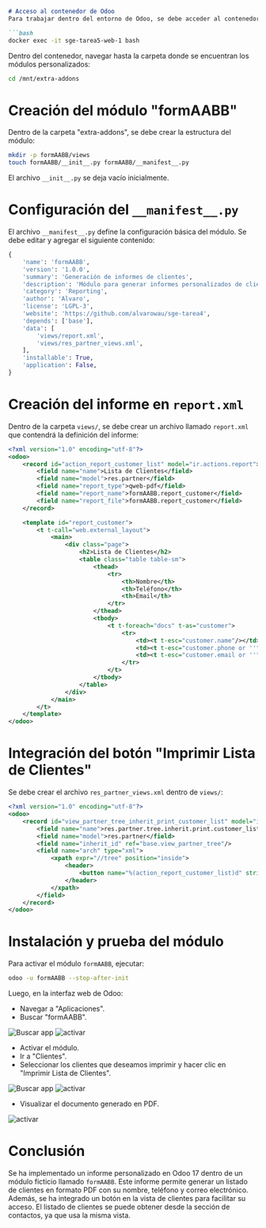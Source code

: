 ```markdown
# Acceso al contenedor de Odoo
Para trabajar dentro del entorno de Odoo, se debe acceder al contenedor que contiene la instancia en ejecución:

```bash
docker exec -it sge-tarea5-web-1 bash
```

Dentro del contenedor, navegar hasta la carpeta donde se encuentran los módulos personalizados:

```bash
cd /mnt/extra-addons
```

# Creación del módulo "formAABB"
Dentro de la carpeta "extra-addons", se debe crear la estructura del módulo:

```bash
mkdir -p formAABB/views
touch formAABB/__init__.py formAABB/__manifest__.py
```

El archivo `__init__.py` se deja vacío inicialmente.

# Configuración del `__manifest__.py`
El archivo `__manifest__.py` define la configuración básica del módulo. Se debe editar y agregar el siguiente contenido:

```python
{
    'name': 'formAABB',
    'version': '1.0.0',
    'summary': 'Generación de informes de clientes',
    'description': 'Módulo para generar informes personalizados de clientes en Odoo.',
    'category': 'Reporting',
    'author': 'Alvaro',
    'license': 'LGPL-3',
    'website': 'https://github.com/alvarowau/sge-tarea4',
    'depends': ['base'],
    'data': [
        'views/report.xml',
        'views/res_partner_views.xml',
    ],
    'installable': True,
    'application': False,
}
```

# Creación del informe en `report.xml`
Dentro de la carpeta `views/`, se debe crear un archivo llamado `report.xml` que contendrá la definición del informe:

```xml
<?xml version="1.0" encoding="utf-8"?>
<odoo>
    <record id="action_report_customer_list" model="ir.actions.report">
        <field name="name">Lista de Clientes</field>
        <field name="model">res.partner</field>
        <field name="report_type">qweb-pdf</field>
        <field name="report_name">formAABB.report_customer</field>
        <field name="report_file">formAABB.report_customer</field>
    </record>

    <template id="report_customer">
        <t t-call="web.external_layout">
            <main>
                <div class="page">
                    <h2>Lista de Clientes</h2>
                    <table class="table table-sm">
                        <thead>
                            <tr>
                                <th>Nombre</th>
                                <th>Teléfono</th>
                                <th>Email</th>
                            </tr>
                        </thead>
                        <tbody>
                            <t t-foreach="docs" t-as="customer">
                                <tr>
                                    <td><t t-esc="customer.name"/></td>
                                    <td><t t-esc="customer.phone or ''"/></td>
                                    <td><t t-esc="customer.email or ''"/></td>
                                </tr>
                            </t>
                        </tbody>
                    </table>
                </div>
            </main>
        </t>
    </template>
</odoo>
```

# Integración del botón "Imprimir Lista de Clientes"
Se debe crear el archivo `res_partner_views.xml` dentro de `views/`:

```xml
<?xml version="1.0" encoding="utf-8"?>
<odoo>
    <record id="view_partner_tree_inherit_print_customer_list" model="ir.ui.view">
        <field name="name">res.partner.tree.inherit.print.customer_list</field>
        <field name="model">res.partner</field>
        <field name="inherit_id" ref="base.view_partner_tree"/>
        <field name="arch" type="xml">
            <xpath expr="//tree" position="inside">
                <header>
                    <button name="%(action_report_customer_list)d" string="Imprimir Lista de Clientes" type="action" class="oe_highlight"/>
                </header>
            </xpath>
        </field>
    </record>
</odoo>
```

# Instalación y prueba del módulo
Para activar el módulo `formAABB`, ejecutar:

```bash
odoo -u formAABB --stop-after-init
```

Luego, en la interfaz web de Odoo:
- Navegar a "Aplicaciones".
- Buscar "formAABB".

![Buscar app](imagenes/ejercicio1/busca_app.png)
![activar](imagenes/ejercicio1/detalles_modulo.png)

- Activar el módulo.
- Ir a "Clientes".
- Seleccionar los clientes que deseamos imprimir y hacer clic en "Imprimir Lista de Clientes".

![Buscar app](imagenes/ejercicio1/crm_clientes.png)
![activar](imagenes/ejercicio1/seleccion_clientes.png)

- Visualizar el documento generado en PDF.


![activar](imagenes/ejercicio1/impresion_pdf_clientes.png)

# Conclusión
Se ha implementado un informe personalizado en Odoo 17 dentro de un módulo ficticio llamado `formAABB`. Este informe permite generar un listado de clientes en formato PDF con su nombre, teléfono y correo electrónico. Además, se ha integrado un botón en la vista de clientes para facilitar su acceso. El listado de clientes se puede obtener desde la sección de contactos, ya que usa la misma vista.
```

